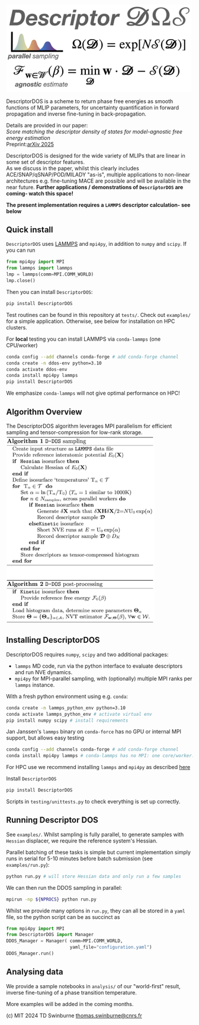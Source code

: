 <img src="https://raw.githubusercontent.com/tomswinburne/DescriptorDOS/refs/heads/main/figures/cover-image.png" width=500></img>

DescriptorDOS is a scheme to return phase free energies as smooth functions of MLIP parameters,
for uncertainty quantification in forward propagation and inverse fine-tuning in back-propagation.

Details are provided in our paper:<br>
*Score matching the descriptor density of states for model-agnostic free energy estimation*<br>
Preprint:[arXiv 2025](https://arxiv.org/abs/2502.18191)<br>

DescriptorDOS is designed for the wide variety of MLIPs that are linear in some set of descriptor features.  
As we discuss in the paper, whilst this clearly includes ACE/SNAP/qSNAP/POD/MILADY "as-is", multiple
applications to non-linear architectures e.g. fine-tuning MACE are possible and will be available in the near future. 
**Further applications / demonstrations of `DescriptorDOS` are coming- watch this space!**

**The present implementation requires a `LAMMPS` descriptor calculation- see below**

## Quick install
`DescriptorDOS` uses <a href="https://docs.lammps.org/Python_head.html" target="_new">LAMMPS</a> and `mpi4py`,
in addition to `numpy` and `scipy`. If you can run
```python
from mpi4py import MPI
from lammps import lammps
lmp = lammps(comm=MPI.COMM_WORLD)
lmp.close()
```
Then you can install `DescriptorDOS`:
```bash
pip install DescriptorDOS
```
Test routines can be found in this repository at `tests/`.
Check out `examples/` for a simple application.
Otherwise, see below for installation on HPC clusters. 

For **local** testing you can install LAMMPS via `conda-lammps` (one CPU/worker)
```bash
conda config --add channels conda-forge # add conda-forge channel
conda create -n ddos-env python=3.10 
conda activate ddos-env 
conda install mpi4py lammps
pip install DescriptorDOS
```
We emphasize `conda-lammps` will not give optimal performance on HPC!

## Algorithm Overview
The DescriptorDOS algorithm leverages MPI parallelism for efficient sampling and tensor-compression for low-rank storage. <br>
<img src="https://raw.githubusercontent.com/tomswinburne/DescriptorDOS/refs/heads/main/figures/algorithm.png" width=400></img>

## Installing DescriptorDOS
DescriptorDOS requires `numpy`, `scipy` and two additional packages:
- `lammps` MD code, run via the python interface to evaluate descriptors and run NVE dynamics. 
- `mpi4py` for MPI-parallel sampling, with (optionally) multiple MPI ranks per `lammps` instance.

With a fresh python environment using e.g. `conda`:
```bash
conda create -n lammps_python_env python=3.10 
conda activate lammps_python_env # activate virtual env
pip install numpy scipy # install requirements 
```

Jan Janssen's `lammps` binary on `conda-force` has no GPU or internal MPI support, but allows easy testing
```bash 
conda config --add channels conda-forge # add conda-forge channel 
conda install mpi4py lammps # conda-lammps has no MPI: one core/worker!
```
For HPC use we recommend installing `lammps` and `mpi4py` as described <a href="https://docs.lammps.org/Python_head.html" target="_new">here</a>

Install `DescriptorDOS`
```bash 
pip install DescriptorDOS
```
Scripts in `testing/unittests.py` to check everything is set up correctly.

## Running Descriptor DOS
See `examples/`. Whilst sampling is fully parallel, to generate samples with `Hessian` displacer, 
we require the reference system's Hessian. 

Parallel batching of these tasks is simple but current implementation simply runs in 
serial for 5-10 minutes before batch submission (see `examples/run.py`):
```bash
python run.py # will store Hessian data and only run a few samples
```

We can then run the DDOS sampling in parallel:
```bash
mpirun -np ${NPROCS} python run.py
```

Whilst we provide many options in `run.py`, they can all be stored in a `yaml` file,
so the python script can be as succinct as 
```python
from mpi4py import MPI
from DescriptorDOS import Manager 
DDOS_Manager = Manager( comm=MPI.COMM_WORLD,
                        yaml_file="configuration.yaml")
DDOS_Manager.run()
```

## Analysing data
We provide a sample notebooks in `analysis/` of our "world-first" result, inverse fine-tuning of a phase transition temperature. 

More examples will be added in the coming months. 

(c) MIT 2024 TD Swinburne thomas.swinburne@cnrs.fr

